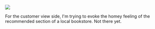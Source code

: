 ![](https://db-feed.s3.amazonaws.com/legacy/Screen_Shot_2018_01_05_at_5_27_13_PM-1515191323340.png)

For the customer view side, I'm trying to evoke the homey feeling of the recommended section of a local bookstore. Not there yet.
